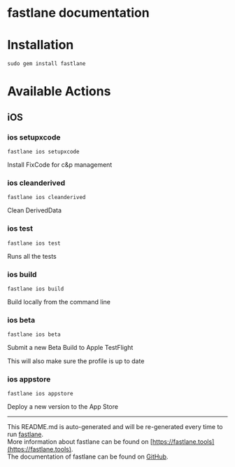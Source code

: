 fastlane documentation
================
# Installation
```
sudo gem install fastlane
```
# Available Actions
## iOS
### ios setupxcode
```
fastlane ios setupxcode
```
Install FixCode for c&p management
### ios cleanderived
```
fastlane ios cleanderived
```
Clean DerivedData
### ios test
```
fastlane ios test
```
Runs all the tests
### ios build
```
fastlane ios build
```
Build locally from the command line
### ios beta
```
fastlane ios beta
```
Submit a new Beta Build to Apple TestFlight

This will also make sure the profile is up to date
### ios appstore
```
fastlane ios appstore
```
Deploy a new version to the App Store

----

This README.md is auto-generated and will be re-generated every time to run [fastlane](https://fastlane.tools).  
More information about fastlane can be found on [https://fastlane.tools](https://fastlane.tools).  
The documentation of fastlane can be found on [GitHub](https://github.com/fastlane/fastlane).